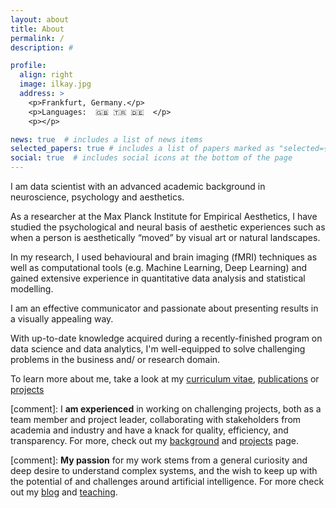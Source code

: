 ```yaml
---
layout: about
title: About
permalink: /
description: #

profile:
  align: right
  image: ilkay.jpg
  address: >
    <p>Frankfurt, Germany.</p>
    <p>Languages:  🇬🇧 🇹🇷 🇩🇪  </p>
    <p></p>

news: true  # includes a list of news items
selected_papers: true # includes a list of papers marked as "selected={true}"
social: true  # includes social icons at the bottom of the page
---
```

I am data scientist with an advanced academic background in neuroscience, psychology and aesthetics.

As a researcher at the Max Planck Institute for Empirical Aesthetics, I have studied the psychological and neural basis of aesthetic experiences such as when a person is aesthetically “moved” by visual art or natural landscapes.

In my research, I used behavioural and brain imaging (fMRI) techniques as well as computational tools (e.g. Machine Learning, Deep Learning) and gained extensive experience in quantitative data analysis and statistical modelling.

I am an effective communicator and passionate about presenting results in a visually appealing way.

With up-to-date knowledge acquired during a recently-finished program on data science and data analytics, I'm well-equipped to solve challenging problems in the business and/ or research domain.

To learn more about me, take a look at my <a href="/assets/pdf/CV_Isik.pdf">curriculum vitae</a>, <a href="/publications">publications</a> or <a href="/projects">projects</a>

[comment]:  I **am experienced** in working on challenging projects, both as a team member and project leader, collaborating with stakeholders from academia and industry and have a knack for quality, efficiency, and transparency. For more, check out my <a href="/background">background</a> and <a href="/projects">projects</a> page.

[comment]:  **My passion** for my work stems from a general curiosity and deep desire to understand complex systems, and the wish to keep up with the potential of and challenges around artificial intelligence. For more check out my <a href="/blog">blog</a> and <a href="/teaching">teaching</a>.
